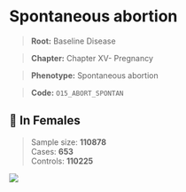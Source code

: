 # Spontaneous abortion

> **Root:** Baseline Disease  

> **Chapter:** Chapter XV- Pregnancy  

> **Phenotype:** Spontaneous abortion  

> **Code:** `O15_ABORT_SPONTAN`

## 👩 In Females  
> Sample size: **110878**  
> Cases: **653**  
> Controls: **110225**
<img src="/Disease/Figures/ALL/Baseline/O15_ABORT_SPONTAN.png"/>
<CsvTable src="/Disease_Data/ALL/Baseline/LG_O15_ABORT_SPONTAN.csv" label="🔍 View full results" />
